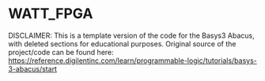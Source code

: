 # WATT_FPGA
DISCLAIMER: This is a template version of the code for the Basys3 Abacus, with deleted sections for educational purposes. Original source of the project/code can be found here: https://reference.digilentinc.com/learn/programmable-logic/tutorials/basys-3-abacus/start
